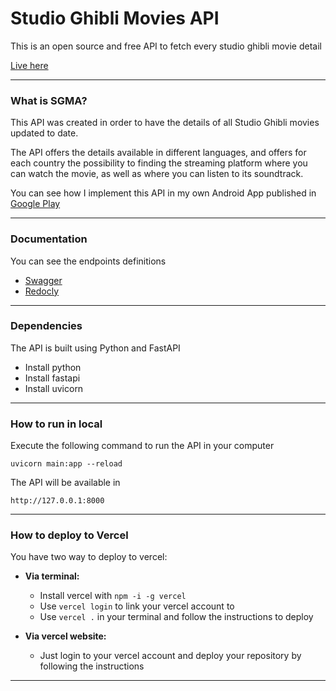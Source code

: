 # Studio Ghibli Movies API
This is an open source and free API to fetch every studio ghibli movie detail

[Live here]("https://studio-ghibli-movies-api.vercel.app")

---

### What is SGMA?

This API was created in order to have the details of all Studio Ghibli movies updated to date.

The API offers the details available in different languages, and offers for each country the possibility to finding the streaming platform where you can watch the movie, as well as where you can listen to its soundtrack.

You can see how I implement this API in my own Android App published in  [Google Play]("https://play.google.com/store/apps/details?id=io.kikiriki.sgmovie")

---

### Documentation
You can see the endpoints definitions
- [Swagger]("https://studio-ghibli-movies-api.vercel.app/docs")
- [Redocly]("https://studio-ghibli-movies-api.vercel.app/redoc")

---

### Dependencies
The API is built using Python and FastAPI
- Install python
- Install fastapi
- Install uvicorn

---

### How to run in local
Execute the following command to run the API in your computer

``uvicorn main:app --reload``

The API will be available in

``http://127.0.0.1:8000``

---

### How to deploy to Vercel
You have two way to deploy to vercel:

- **Via terminal:**
    - Install vercel with ``npm -i -g vercel``
    - Use ``vercel login`` to link your vercel account to
    - Use ``vercel .`` in your terminal and follow the instructions to deploy

- **Via vercel website:**
    - Just login to your vercel account and deploy your repository by following the instructions

---